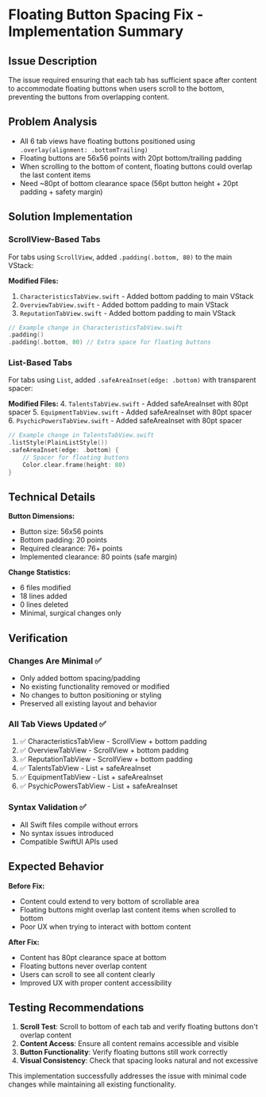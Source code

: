 # Floating Button Spacing Fix - Implementation Summary

## Issue Description
The issue required ensuring that each tab has sufficient space after content to accommodate floating buttons when users scroll to the bottom, preventing the buttons from overlapping content.

## Problem Analysis
- All 6 tab views have floating buttons positioned using `.overlay(alignment: .bottomTrailing)`
- Floating buttons are 56x56 points with 20pt bottom/trailing padding
- When scrolling to the bottom of content, floating buttons could overlap the last content items
- Need ~80pt of bottom clearance space (56pt button height + 20pt padding + safety margin)

## Solution Implementation

### ScrollView-Based Tabs
For tabs using `ScrollView`, added `.padding(.bottom, 80)` to the main VStack:

**Modified Files:**
1. `CharacteristicsTabView.swift` - Added bottom padding to main VStack
2. `OverviewTabView.swift` - Added bottom padding to main VStack  
3. `ReputationTabView.swift` - Added bottom padding to main VStack

```swift
// Example change in CharacteristicsTabView.swift
.padding()
.padding(.bottom, 80) // Extra space for floating buttons
```

### List-Based Tabs
For tabs using `List`, added `.safeAreaInset(edge: .bottom)` with transparent spacer:

**Modified Files:**
4. `TalentsTabView.swift` - Added safeAreaInset with 80pt spacer
5. `EquipmentTabView.swift` - Added safeAreaInset with 80pt spacer
6. `PsychicPowersTabView.swift` - Added safeAreaInset with 80pt spacer

```swift
// Example change in TalentsTabView.swift
.listStyle(PlainListStyle())
.safeAreaInset(edge: .bottom) {
    // Spacer for floating buttons
    Color.clear.frame(height: 80)
}
```

## Technical Details

**Button Dimensions:**
- Button size: 56x56 points
- Bottom padding: 20 points
- Required clearance: 76+ points
- Implemented clearance: 80 points (safe margin)

**Change Statistics:**
- 6 files modified
- 18 lines added
- 0 lines deleted
- Minimal, surgical changes only

## Verification

### Changes Are Minimal ✅
- Only added bottom spacing/padding
- No existing functionality removed or modified
- No changes to button positioning or styling
- Preserved all existing layout and behavior

### All Tab Views Updated ✅
1. ✅ CharacteristicsTabView - ScrollView + bottom padding
2. ✅ OverviewTabView - ScrollView + bottom padding  
3. ✅ ReputationTabView - ScrollView + bottom padding
4. ✅ TalentsTabView - List + safeAreaInset
5. ✅ EquipmentTabView - List + safeAreaInset
6. ✅ PsychicPowersTabView - List + safeAreaInset

### Syntax Validation ✅
- All Swift files compile without errors
- No syntax issues introduced
- Compatible SwiftUI APIs used

## Expected Behavior

**Before Fix:**
- Content could extend to very bottom of scrollable area
- Floating buttons might overlap last content items when scrolled to bottom
- Poor UX when trying to interact with bottom content

**After Fix:**
- Content has 80pt clearance space at bottom
- Floating buttons never overlap content
- Users can scroll to see all content clearly
- Improved UX with proper content accessibility

## Testing Recommendations

1. **Scroll Test**: Scroll to bottom of each tab and verify floating buttons don't overlap content
2. **Content Access**: Ensure all content remains accessible and visible
3. **Button Functionality**: Verify floating buttons still work correctly
4. **Visual Consistency**: Check that spacing looks natural and not excessive

This implementation successfully addresses the issue with minimal code changes while maintaining all existing functionality.